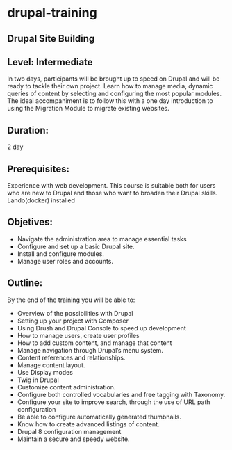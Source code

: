 # drupal-training

## Drupal Site Building

## Level: Intermediate

In two days, participants will be brought up to speed on Drupal and will be ready to tackle their own project. Learn how to manage media, dynamic queries of content by selecting and configuring the most popular modules.
The ideal accompaniment is to follow this with a one day introduction to using the Migration Module to migrate existing websites.

## Duration:

2 day

## Prerequisites:

Experience with web development. This course is suitable both for users who are new to Drupal and those who want to broaden their Drupal skills.
Lando(docker) installed

## Objetives:

- Navigate the administration area to manage essential tasks
- Configure and set up a basic Drupal site.
- Install and configure modules.
- Manage user roles and accounts.

## Outline:

By the end of the training you will be able to:

- Overview of the possibilities with Drupal
- Setting up your project with Composer
- Using Drush and Drupal Console to speed up development
- How to manage users, create user profiles
- How to add custom content, and manage that content
- Manage navigation through Drupalʼs menu system.
- Content references and relationships.
- Manage content layout.
- Use Display modes
- Twig in Drupal
- Customize content administration.
- Configure both controlled vocabularies and free tagging with Taxonomy.
- Configure your site to improve search, through the use of URL path configuration
- Be able to configure automatically generated thumbnails.
- Know how to create advanced listings of content.
- Drupal 8 configuration management
- Maintain a secure and speedy website.
